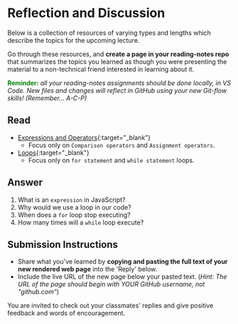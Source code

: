 # Reflection and Discussion

Below is a collection of resources of varying types and lengths which describe the topics for the upcoming lecture.

Go through these resources, and **create a page in your reading-notes repo** that summarizes the topics you learned as though you were presenting the material to a non-technical friend interested in learning about it.

<strong style="color: green">Reminder:</strong> *all your reading-notes assignments should be done locally, in VS Code. New files and changes will reflect in GitHub using your new Git-flow skills! (Remember... A-C-P)*

## Read

* [Expressions and Operators](https://developer.mozilla.org/en-US/docs/Web/JavaScript/Guide/Expressions_and_Operators){:target="_blank"}
  * Focus only on `Comparison operators` and `Assignment operators`.
* [Loops](https://developer.mozilla.org/en-US/docs/Web/JavaScript/Guide/Loops_and_iteration){:target="_blank"}
  * Focus only on `for statement` and `while statement` loops.

## Answer

1. What is an `expression` in JavaScript?
2. Why would we use a loop in our code?
3. When does a `for` loop stop executing?
4. How many times will a `while` loop execute?

## Submission Instructions

* Share what you've learned by **copying and pasting the full text of your new rendered web page** into the 'Reply' below.
* Include the live URL of the new page below your pasted text. (*Hint: The URL of the page should begin with YOUR GitHub username, not "github.com"*)

You are invited to check out your classmates' replies and give positive feedback and words of encouragement.
